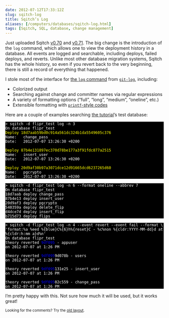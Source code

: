 ```yaml
--- 
date: 2012-07-12T17:33:12Z
slug: sqitch-log
title: Sqitch’s Log
aliases: [/computers/databases/sqitch-log.html]
tags: [Sqitch, SQL, database, change management]
---
```


<p>Just uploaded Sqitch <a href="https://metacpan.org/release/DWHEELER/App-Sqitch-0.70-TRIAL">v0.70</a> and <a href="https://metacpan.org/release/DWHEELER/App-Sqitch-0.71-TRIAL">v0.71</a>. The big change is the introduction of the <code>log</code> command, which allows one to view the deployment history in a database. All events are logged and searchable, including deploys, failed deploys, and reverts. Unlike most other database migration systems, Sqitch has the whole history, so even if you revert back to the very beginning, there is still a record of everything that happened.</p>

<p>I stole most of the interface for <a href="https://github.com/theory/sqitch/blob/master/lib/sqitch-log.pod">the <code>log</code> command</a> from <a href="http://git-scm.com/docs/git-log"><code>git-log</code></a>, including:</p>

<ul>
<li>Colorized output</li>
<li>Searching against change and committer names via regular expressions</li>
<li>A variety of formatting options (“full”, “long”, “medium”, “oneline”, etc.)</li>
<li>Extensible formatting with <a href="https://github.com/theory/sqitch/blob/master/lib/sqitch-log.pod#formats"><code>printf</code>-style codes</a></li>
</ul>


<p>Here are a couple of examples searching <a href="https://github.com/theory/sqitch/blob/master/lib/sqitchtutorial.pod">the tutorial</a>’s test database:</p>

<pre style="background:black;color:white"><code>&gt; sqitch -d flipr_test log -n 3
On database flipr_test
<span style="color:yellow">Deploy 18d7aab59bd0c914a561dc324b1da5549605c376</span>
Name:   change_pass
Date:   2012-07-07 13:26:30 +0200

<span style="color:yellow">Deploy 87b4e131897ec370d78be177a3f91fdc877a2515</span>
Name:   insert_user
Date:   2012-07-07 13:26:30 +0200

<span style="color:yellow">Deploy 20d9af30b97a3071dce12d91665dcd6237265d60</span>
Name:   pgcrypto
Date:   2012-07-07 13:26:30 +0200
</code></pre>

<pre style="background:black;color:white"><code>&gt; sqitch -d flipr_test log -n 6 --format oneline --abbrev 7
On database flipr_test
18d7aab deploy change_pass
87b4e13 deploy insert_user
20d9af3 deploy pgcrypto
540359a deploy delete_flip
d4dce7d deploy insert_flip
b715d73 deploy flips
</code></pre>

<pre style="background:black;color:white"><code>&gt; sqitch -d flipr_test log -n 4 --event revert --event fail --format \
'format:%a %eed %{blue}C%{6}h%{reset}C - %c%non %{cldr:YYYY-MM-dd}d at %{cldr:h:mm a}d%n' 
On database flipr_test
theory reverted <span style="color:blue">9df095</span> - appuser
on 2012-07-07 at 1:26 PM

theory reverted <span style="color:blue">9df095</span>9d078b</span> - users
on 2012-07-07 at 1:26 PM

theory reverted <span style="color:blue">9df095</span>131e25</span> - insert_user
on 2012-07-07 at 1:26 PM

theory reverted <span style="color:blue">9df095</span>02c559</span> - change_pass
on 2012-07-07 at 1:26 PM
</code></pre>

<p>I’m pretty happy with this. Not sure how much it will be used, but it works great!</p>

<p class="past"><small>Looking for the comments? Try the <a rel="nofollow" href="//past.justatheory.com/computers/databases/sqitch-log.html">old layout</a>.</small></p>


